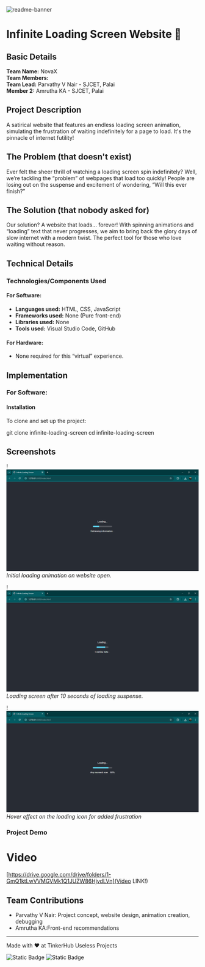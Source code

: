 <img width="1280" alt="readme-banner" src="https://github.com/user-attachments/assets/35332e92-44cb-425b-9dff-27bcf1023c6c">

# Infinite Loading Screen Website 🎯

## Basic Details
**Team Name:** NovaX  
**Team Members:**  
**Team Lead:** Parvathy V Nair - SJCET, Palai  
**Member 2:** Amrutha KA - SJCET, Palai  

## Project Description
A satirical website that features an endless loading screen animation, simulating the frustration of waiting indefinitely for a page to load. It's the pinnacle of internet futility!

## The Problem (that doesn't exist)
Ever felt the sheer thrill of watching a loading screen spin indefinitely? Well, we’re tackling the “problem” of webpages that load too quickly! People are losing out on the suspense and excitement of wondering, “Will this ever finish?”

## The Solution (that nobody asked for)
Our solution? A website that loads... forever! With spinning animations and “loading” text that never progresses, we aim to bring back the glory days of slow internet with a modern twist. The perfect tool for those who love waiting without reason.

## Technical Details

### Technologies/Components Used

#### For Software:
- **Languages used:** HTML, CSS, JavaScript
- **Frameworks used:** None (Pure front-end)
- **Libraries used:** None
- **Tools used:** Visual Studio Code, GitHub

#### For Hardware:
- None required for this “virtual” experience.

## Implementation

### For Software:

#### Installation
To clone and set up the project:

git clone infinite-loading-screen
cd infinite-loading-screen

## Screenshots 
!<img src="assets/retrievinginfo.png" width="auto" height="auto">
*Initial loading animation on website open.*

!<img src="assets/loadingdata.png" width="auto" height="auto">
*Loading screen after 10 seconds of loading suspense.*

!<img src="assets/anymomentnow.png" width="auto" height="auto">
*Hover effect on the loading icon for added frustration*


### Project Demo
# Video
[https://drive.google.com/drive/folders/1-GmQ1ktLwVVMGVMk1Q1JUZW86HjvdLVn](Video LINK!)


## Team Contributions
- Parvathy V Nair: Project concept, website design, animation creation, debugging
- Amrutha KA:Front-end recommendations

---
Made with ❤️ at TinkerHub Useless Projects 

![Static Badge](https://img.shields.io/badge/TinkerHub-24?color=%23000000&link=https%3A%2F%2Fwww.tinkerhub.org%2F)
![Static Badge](https://img.shields.io/badge/UselessProject--24-24?link=https%3A%2F%2Fwww.tinkerhub.org%2Fevents%2FQ2Q1TQKX6Q%2FUseless%2520Projects)


